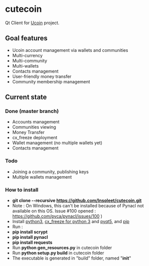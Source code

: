 cutecoin
========

Qt Client for [Ucoin](http://www.ucoin.io) project.


## Goal features
  * Ucoin account management via wallets and communities
  * Multi-currency
  * Multi-community
  * Multi-wallets
  * Contacts management
  * User-friendly money transfer
  * Community membership management

## Current state
### Done (master branch)
  * Accounts management
  * Communities viewing
  * Money Transfer
  * cx_freeze deployment
  * Wallet management (no multiple wallets yet)
  * Contacts management

### Todo
  * Joining a community, publishing keys
  * Multiple wallets management

### How to install
  * __git clone --recursive https://github.com/Insoleet/cutecoin.git__
  * Note : On Windows, this can't be installed because of Pynacl not available on this OS. Issue #100 opened : https://github.com/pyca/pynacl/issues/100 )
  * Install [python3](https://www.python.org/downloads/), [cx_freeze for python 3](http://cx-freeze.sourceforge.net/) and [pyqt5](http://www.riverbankcomputing.co.uk/software/pyqt/download5), and [pip](http://www.pip-installer.org/en/latest/)
  * Run :
   * __pip install scrypt__
   * __pip install pynacl__
   * __pip install requests__
  * Run __python gen_resources.py__ in cutecoin folder
  * Run __python setup.py build__ in cutecoin folder
  * The executable is generated in "build" folder, named "__init__"
